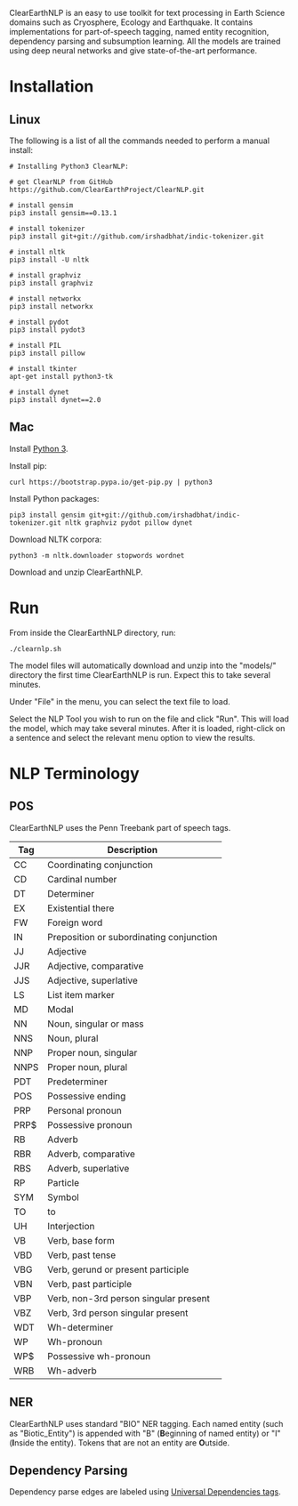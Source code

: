 ClearEarthNLP is an easy to use toolkit for text processing in Earth Science domains such as Cryosphere, Ecology and Earthquake. It contains implementations for part-of-speech tagging, named entity recognition, dependency parsing and subsumption learning. All the models are trained using deep neural networks and give state-of-the-art performance.


# Installation

## Linux
The following is a list of all the commands needed to perform a manual install:
```
# Installing Python3 ClearNLP:

# get ClearNLP from GitHub
https://github.com/ClearEarthProject/ClearNLP.git

# install gensim
pip3 install gensim==0.13.1

# install tokenizer
pip3 install git+git://github.com/irshadbhat/indic-tokenizer.git

# install nltk
pip3 install -U nltk

# install graphviz
pip3 install graphviz

# install networkx
pip3 install networkx

# install pydot
pip3 install pydot3

# install PIL
pip3 install pillow

# install tkinter
apt-get install python3-tk

# install dynet
pip3 install dynet==2.0
```

## Mac

Install [Python 3](https://www.python.org/downloads/mac-osx/).

Install pip:

    curl https://bootstrap.pypa.io/get-pip.py | python3
   
Install Python packages:

    pip3 install gensim git+git://github.com/irshadbhat/indic-tokenizer.git nltk graphviz pydot pillow dynet
    
Download NLTK corpora:

    python3 -m nltk.downloader stopwords wordnet

Download and unzip ClearEarthNLP.

# Run

From inside the ClearEarthNLP directory, run:

    ./clearnlp.sh

The model files will automatically download and unzip into the "models/" directory the first time ClearEarthNLP is run. Expect this to take several minutes.

Under "File" in the menu, you can select the text file to load.

Select the NLP Tool you wish to run on the file and click "Run". This will load the model, which may take several minutes. After it is loaded, right-click on a sentence and select the relevant menu option to view the results.

# NLP Terminology

## POS

ClearEarthNLP uses the Penn Treebank part of speech tags.

| Tag  | Description | 
| ------------- | ------------- |
| CC | Coordinating conjunction |
| CD | Cardinal number |
| DT | Determiner |
| EX | Existential there |
| FW | Foreign word |
| IN | Preposition or subordinating conjunction |
| JJ | Adjective |
| JJR | Adjective, comparative |
| JJS | Adjective, superlative |
| LS | List item marker |
| MD | Modal |
| NN | Noun, singular or mass |
| NNS | Noun, plural |
| NNP | Proper noun, singular |
| NNPS | Proper noun, plural |
| PDT | Predeterminer |
| POS | Possessive ending |
| PRP | Personal pronoun |
| PRP$ | Possessive pronoun |
| RB | Adverb |
| RBR | Adverb, comparative |
| RBS | Adverb, superlative |
| RP | Particle |
| SYM | Symbol |
| TO | to |
| UH | Interjection |
| VB | Verb, base form |
| VBD | Verb, past tense |
| VBG | Verb, gerund or present participle |
| VBN | Verb, past participle |
| VBP | Verb, non-3rd person singular present |
| VBZ | Verb, 3rd person singular present |
| WDT | Wh-determiner |
| WP | Wh-pronoun |
| WP$ | Possessive wh-pronoun |
| WRB | Wh-adverb |

## NER

ClearEarthNLP uses standard "BIO" NER tagging. Each named entity (such as "Biotic_Entity") is appended with "B" (**B**eginning of named entity) or "I" (**I**nside the entity). Tokens that are not an entity are **O**utside.

## Dependency Parsing

Dependency parse edges are labeled using [Universal Dependencies tags](http://universaldependencies.org/en/dep/).
